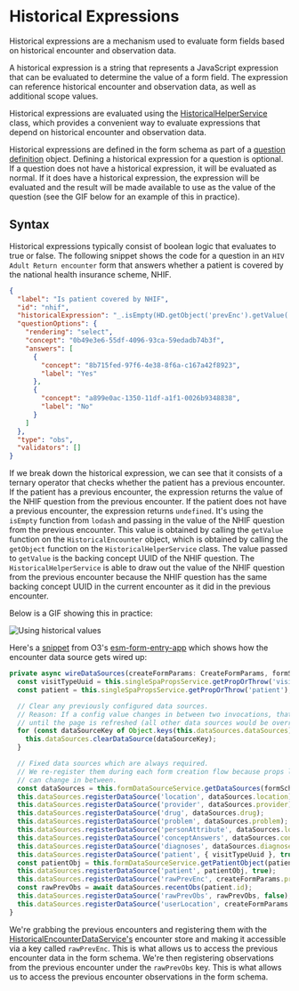 # Historical Expressions

Historical expressions are a mechanism used to evaluate form fields based on historical encounter and observation data.

A historical expression is a string that represents a JavaScript expression that can be evaluated to determine the value of a form field. The expression can reference historical encounter and observation data, as well as additional scope values.

Historical expressions are evaluated using the [HistoricalHelperService](https://github.com/openmrs/openmrs-ngx-formentry/blob/9dbbf324fcc6ec6fa49fe4f954801f173a00c764/projects/ngx-formentry/src/form-entry/helpers/historical-expression-helper-service.ts#L12) class, which provides a convenient way to evaluate expressions that depend on historical encounter and observation data.

Historical expressions are defined in the form schema as part of a [question definition](/docs/core-concepts/questions#defining-a-question) object. Defining a historical expression for a question is optional. If a question does not have a historical expression, it will be evaluated as normal. If it does have a historical expression, the expression will be evaluated and the result will be made available to use as the value of the question (see the GIF below for an example of this in practice).

## Syntax

Historical expressions typically consist of boolean logic that evaluates to true or false. The following snippet shows the code for a question in an `HIV Adult Return encounter` form that answers whether a patient is covered by the national health insurance scheme, NHIF.

```json {2-4}
{
  "label": "Is patient covered by NHIF",
  "id": "nhif",
  "historicalExpression": "_.isEmpty(HD.getObject('prevEnc').getValue('0b49e3e6-55df-4096-93ca-59edadb74b3f')) ? undefined : HD.getObject('prevEnc').getValue('0b49e3e6-55df-4096-93ca-59edadb74b3f')",
  "questionOptions": {
    "rendering": "select",
    "concept": "0b49e3e6-55df-4096-93ca-59edadb74b3f",
    "answers": [
      {
        "concept": "8b715fed-97f6-4e38-8f6a-c167a42f8923",
        "label": "Yes"
      },
      {
        "concept": "a899e0ac-1350-11df-a1f1-0026b9348838",
        "label": "No"
      }
    ]
  },
  "type": "obs",
  "validators": []
}
```

If we break down the historical expression, we can see that it consists of a ternary operator that checks whether the patient has a previous encounter. If the patient has a previous encounter, the expression returns the value of the NHIF question from the previous encounter. If the patient does not have a previous encounter, the expression returns `undefined`. It's using the `isEmpty` function from `lodash` and passing in the value of the NHIF question from the previous encounter. This value is obtained by calling the `getValue` function on the `HistoricalEncounter` object, which is obtained by calling the `getObject` function on the `HistoricalHelperService` class. The value passed to `getValue` is the backing concept UUID of the NHIF question. The `HistoricalHelperService` is able to draw out the value of the NHIF question from the previous encounter because the NHIF question has the same backing concept UUID in the current encounter as it did in the previous encounter.

Below is a GIF showing this in practice:

![Using historical values](/screens/use-historical-value.gif)

Here's a [snippet](https://github.com/openmrs/openmrs-esm-patient-chart/blob/9100fdc918386e926ddf98ca2e8791bbf0b294ec/packages/esm-form-entry-app/src/app/form-creation/form-creation.service.ts#L99-L220) from O3's [esm-form-entry-app](https://github.com/openmrs/openmrs-esm-patient-chart/tree/main/packages/esm-form-entry-app) which shows how the encounter data source gets wired up:

```ts
private async wireDataSources(createFormParams: CreateFormParams, formSchema: FormSchema) {
  const visitTypeUuid = this.singleSpaPropsService.getPropOrThrow('visitTypeUuid');
  const patient = this.singleSpaPropsService.getPropOrThrow('patient');

  // Clear any previously configured data sources.
  // Reason: If a config value changes in between two invocations, that data source would otherwise stick
  // until the page is refreshed (all other data sources would be overridden as expected).
  for (const dataSourceKey of Object.keys(this.dataSources.dataSources)) {
    this.dataSources.clearDataSource(dataSourceKey);
  }

  // Fixed data sources which are always required.
  // We re-register them during each form creation flow because props like the logged-in user or patient
  // can change in between.
  const dataSources = this.formDataSourceService.getDataSources(formSchema);
  this.dataSources.registerDataSource('location', dataSources.location);
  this.dataSources.registerDataSource('provider', dataSources.provider);
  this.dataSources.registerDataSource('drug', dataSources.drug);
  this.dataSources.registerDataSource('problem', dataSources.problem);
  this.dataSources.registerDataSource('personAttribute', dataSources.location);
  this.dataSources.registerDataSource('conceptAnswers', dataSources.conceptAnswers);
  this.dataSources.registerDataSource('diagnoses', dataSources.diagnoses);
  this.dataSources.registerDataSource('patient', { visitTypeUuid }, true);
  const patientObj = this.formDataSourceService.getPatientObject(patient);
  this.dataSources.registerDataSource('patient', patientObj, true);
  this.dataSources.registerDataSource('rawPrevEnc', createFormParams.previousEncounter, false);
  const rawPrevObs = await dataSources.recentObs(patient.id);
  this.dataSources.registerDataSource('rawPrevObs', rawPrevObs, false);
  this.dataSources.registerDataSource('userLocation', createFormParams.session.sessionLocation);
}
```

We're grabbing the previous encounters and registering them with the [HistoricalEncounterDataService's](https://github.com/openmrs/openmrs-ngx-formentry/blob/9dbbf324fcc6ec6fa49fe4f954801f173a00c764/projects/ngx-formentry/src/form-entry/services/historical-encounter-data.service.ts#L9) encounter store and making it accessible via a key called `rawPrevEnc`. This is what allows us to access the previous encounter data in the form schema. We're then registering observations from the previous encounter under the `rawPrevObs` key. This is what allows us to access the previous encounter observations in the form schema.
